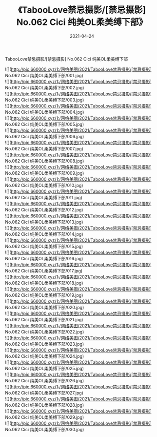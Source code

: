 ﻿---
layout: post
title:  《TabooLove禁忌摄影/[禁忌摄影] No.062 Cici 纯美OL柔美缚下部》
date:   2021-04-24
img: http://pic.660000.xyz/1:/网络美图/2021/TabooLove禁忌摄影/[禁忌摄影] No.062 Cici 纯美OL柔美缚下部/000.jpg
categories: [美女, 清纯, 唯美]
---

TabooLove禁忌摄影/[禁忌摄影] No.062 Cici 纯美OL柔美缚下部

 ![](http://pic.660000.xyz/1:/网络美图/2021/TabooLove禁忌摄影/[禁忌摄影] No.062 Cici 纯美OL柔美缚下部/001.jpg) <br>![](http://pic.660000.xyz/1:/网络美图/2021/TabooLove禁忌摄影/[禁忌摄影] No.062 Cici 纯美OL柔美缚下部/002.jpg) <br>![](http://pic.660000.xyz/1:/网络美图/2021/TabooLove禁忌摄影/[禁忌摄影] No.062 Cici 纯美OL柔美缚下部/003.jpg) <br>![](http://pic.660000.xyz/1:/网络美图/2021/TabooLove禁忌摄影/[禁忌摄影] No.062 Cici 纯美OL柔美缚下部/004.jpg) <br>![](http://pic.660000.xyz/1:/网络美图/2021/TabooLove禁忌摄影/[禁忌摄影] No.062 Cici 纯美OL柔美缚下部/005.jpg) <br>![](http://pic.660000.xyz/1:/网络美图/2021/TabooLove禁忌摄影/[禁忌摄影] No.062 Cici 纯美OL柔美缚下部/006.jpg) <br>![](http://pic.660000.xyz/1:/网络美图/2021/TabooLove禁忌摄影/[禁忌摄影] No.062 Cici 纯美OL柔美缚下部/007.jpg) <br>![](http://pic.660000.xyz/1:/网络美图/2021/TabooLove禁忌摄影/[禁忌摄影] No.062 Cici 纯美OL柔美缚下部/008.jpg) <br>![](http://pic.660000.xyz/1:/网络美图/2021/TabooLove禁忌摄影/[禁忌摄影] No.062 Cici 纯美OL柔美缚下部/009.jpg) <br>![](http://pic.660000.xyz/1:/网络美图/2021/TabooLove禁忌摄影/[禁忌摄影] No.062 Cici 纯美OL柔美缚下部/010.jpg) <br>![](http://pic.660000.xyz/1:/网络美图/2021/TabooLove禁忌摄影/[禁忌摄影] No.062 Cici 纯美OL柔美缚下部/011.jpg) <br>![](http://pic.660000.xyz/1:/网络美图/2021/TabooLove禁忌摄影/[禁忌摄影] No.062 Cici 纯美OL柔美缚下部/012.jpg) <br>![](http://pic.660000.xyz/1:/网络美图/2021/TabooLove禁忌摄影/[禁忌摄影] No.062 Cici 纯美OL柔美缚下部/013.jpg) <br>![](http://pic.660000.xyz/1:/网络美图/2021/TabooLove禁忌摄影/[禁忌摄影] No.062 Cici 纯美OL柔美缚下部/014.jpg) <br>![](http://pic.660000.xyz/1:/网络美图/2021/TabooLove禁忌摄影/[禁忌摄影] No.062 Cici 纯美OL柔美缚下部/015.jpg) <br>![](http://pic.660000.xyz/1:/网络美图/2021/TabooLove禁忌摄影/[禁忌摄影] No.062 Cici 纯美OL柔美缚下部/016.jpg) <br>![](http://pic.660000.xyz/1:/网络美图/2021/TabooLove禁忌摄影/[禁忌摄影] No.062 Cici 纯美OL柔美缚下部/017.jpg) <br>![](http://pic.660000.xyz/1:/网络美图/2021/TabooLove禁忌摄影/[禁忌摄影] No.062 Cici 纯美OL柔美缚下部/018.jpg) <br>![](http://pic.660000.xyz/1:/网络美图/2021/TabooLove禁忌摄影/[禁忌摄影] No.062 Cici 纯美OL柔美缚下部/019.jpg) <br>![](http://pic.660000.xyz/1:/网络美图/2021/TabooLove禁忌摄影/[禁忌摄影] No.062 Cici 纯美OL柔美缚下部/020.jpg) <br>![](http://pic.660000.xyz/1:/网络美图/2021/TabooLove禁忌摄影/[禁忌摄影] No.062 Cici 纯美OL柔美缚下部/021.jpg) <br>![](http://pic.660000.xyz/1:/网络美图/2021/TabooLove禁忌摄影/[禁忌摄影] No.062 Cici 纯美OL柔美缚下部/022.jpg) <br>![](http://pic.660000.xyz/1:/网络美图/2021/TabooLove禁忌摄影/[禁忌摄影] No.062 Cici 纯美OL柔美缚下部/023.jpg) <br>![](http://pic.660000.xyz/1:/网络美图/2021/TabooLove禁忌摄影/[禁忌摄影] No.062 Cici 纯美OL柔美缚下部/024.jpg) <br>![](http://pic.660000.xyz/1:/网络美图/2021/TabooLove禁忌摄影/[禁忌摄影] No.062 Cici 纯美OL柔美缚下部/025.jpg) <br>![](http://pic.660000.xyz/1:/网络美图/2021/TabooLove禁忌摄影/[禁忌摄影] No.062 Cici 纯美OL柔美缚下部/026.jpg) <br>![](http://pic.660000.xyz/1:/网络美图/2021/TabooLove禁忌摄影/[禁忌摄影] No.062 Cici 纯美OL柔美缚下部/027.jpg) <br>![](http://pic.660000.xyz/1:/网络美图/2021/TabooLove禁忌摄影/[禁忌摄影] No.062 Cici 纯美OL柔美缚下部/028.jpg) <br>![](http://pic.660000.xyz/1:/网络美图/2021/TabooLove禁忌摄影/[禁忌摄影] No.062 Cici 纯美OL柔美缚下部/029.jpg) <br>![](http://pic.660000.xyz/1:/网络美图/2021/TabooLove禁忌摄影/[禁忌摄影] No.062 Cici 纯美OL柔美缚下部/030.jpg) <br>